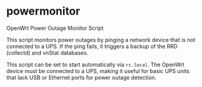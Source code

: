# powermonitor
OpenWrt Power Outage Monitor Script

This script monitors power outages by pinging a network device that is not connected to a UPS. If the ping fails, it triggers a backup of the RRD (collectd) and vnStat databases.

This script can be set to start automatically via `rc.local`. The OpenWrt device must be connected to a UPS, making it useful for basic UPS units that lack USB or Ethernet ports for power outage detection.
